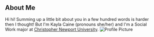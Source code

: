 ## About Me
Hi hi! Summing up a little bit about you in a few hundred words is harder then I thought! But I'm Kayla Caine (pronouns she/her) and I'm a Social Work major at [Christopher Newport University](https://cnu.edu/academics/departments/sswa/).
![Profile Picture](https://kaylac1.github.io/KaylaC/images/IMG_9459.png)
